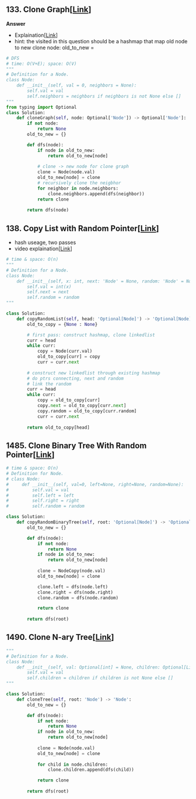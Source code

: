 ## 133. Clone Graph[[Link](https://leetcode.com/problems/clone-graph/description/?envType=study-plan-v2&envId=top-interview-150)]

__Answer__
- Explaination[[Link](https://neetcode.io/problems/clone-graph)]
- hint: the visited in this question should be a hashmap that map old node to new clone node: old_to_new = 
```python
# DFS
# time: O(V+E); space: O(V)
"""
# Definition for a Node.
class Node:
    def __init__(self, val = 0, neighbors = None):
        self.val = val
        self.neighbors = neighbors if neighbors is not None else []
"""
from typing import Optional
class Solution:
    def cloneGraph(self, node: Optional['Node']) -> Optional['Node']:
        if not node:
            return None
        old_to_new = {}

        def dfs(node):
            if node in old_to_new:
                return old_to_new[node]
            
            # clone -> new node for clone graph
            clone = Node(node.val)
            old_to_new[node] = clone
            # recursively clone the neigbhor
            for neighbor in node.neighbors:
                clone.neighbors.append(dfs(neighbor))
            return clone
        
        return dfs(node)
```

## 138. Copy List with Random Pointer[[Link](https://leetcode.com/problems/copy-list-with-random-pointer/description/)]

- hash useage, two passes
- video explaination[[Link](https://neetcode.io/problems/copy-linked-list-with-random-pointer?list=neetcode250)]

```python
# time & space: O(n)
"""
# Definition for a Node.
class Node:
    def __init__(self, x: int, next: 'Node' = None, random: 'Node' = None):
        self.val = int(x)
        self.next = next
        self.random = random
"""

class Solution:
    def copyRandomList(self, head: 'Optional[Node]') -> 'Optional[Node]':
        old_to_copy = {None : None}

        # first pass: construct hashmap, clone linkedlist
        curr = head
        while curr:
            copy = Node(curr.val)
            old_to_copy[curr] = copy
            curr = curr.next
        
        # construct new linkedlist through existing hashmap
        # do ptrs connecting, next and random
        # link the random
        curr = head
        while curr:
            copy = old_to_copy[curr]
            copy.next = old_to_copy[curr.next]
            copy.random = old_to_copy[curr.random]
            curr = curr.next
        
        return old_to_copy[head]
```

## 1485. Clone Binary Tree With Random Pointer[[Link](https://leetcode.com/problems/clone-binary-tree-with-random-pointer/description/)]

```python
# time & space: O(n)
# Definition for Node.
# class Node:
#     def __init__(self, val=0, left=None, right=None, random=None):
#         self.val = val
#         self.left = left
#         self.right = right
#         self.random = random

class Solution:
    def copyRandomBinaryTree(self, root: 'Optional[Node]') -> 'Optional[NodeCopy]':
        old_to_new = {}

        def dfs(node):
            if not node:
                return None
            if node in old_to_new:
                return old_to_new[node]
                
            clone = NodeCopy(node.val)
            old_to_new[node] = clone

            clone.left = dfs(node.left)
            clone.right = dfs(node.right)
            clone.random = dfs(node.random)

            return clone
        
        return dfs(root)
```

## 1490. Clone N-ary Tree[[Link](https://leetcode.com/problems/clone-n-ary-tree/description/)]

```python
"""
# Definition for a Node.
class Node:
    def __init__(self, val: Optional[int] = None, children: Optional[List['Node']] = None):
        self.val = val
        self.children = children if children is not None else []
"""

class Solution:
    def cloneTree(self, root: 'Node') -> 'Node':
        old_to_new = {}

        def dfs(node):
            if not node:
                return None
            if node in old_to_new:
                return old_to_new[node]
            
            clone = Node(node.val)
            old_to_new[node] = clone
        
            for child in node.children:
                clone.children.append(dfs(child))

            return clone
        
        return dfs(root)
```